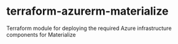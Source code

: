 # terraform-azurerm-materialize
Terraform module for deploying the required Azure infrastructure components for Materialize
